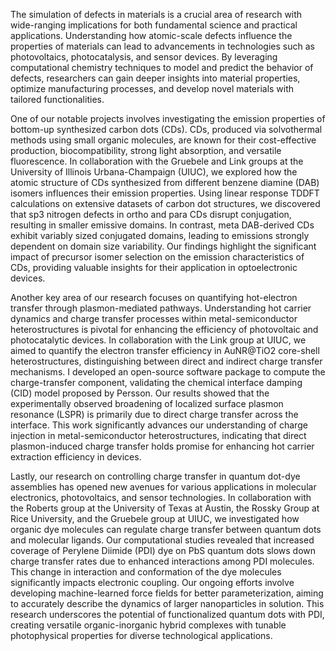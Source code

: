 
The simulation of defects in materials is a crucial area of research with wide-ranging implications for both fundamental science and practical applications. Understanding how atomic-scale defects influence the properties of materials can lead to advancements in technologies such as photovoltaics, photocatalysis, and sensor devices. By leveraging computational chemistry techniques to model and predict the behavior of defects, researchers can gain deeper insights into material properties, optimize manufacturing processes, and develop novel materials with tailored functionalities.

One of our notable projects involves investigating the emission properties of bottom-up synthesized carbon dots (CDs). CDs, produced via solvothermal methods using small organic molecules, are known for their cost-effective production, biocompatibility, strong light absorption, and versatile fluorescence. In collaboration with the Gruebele and Link groups at the University of Illinois Urbana-Champaign (UIUC), we explored how the atomic structure of CDs synthesized from different benzene diamine (DAB) isomers influences their emission properties. Using linear response TDDFT calculations on extensive datasets of carbon dot structures, we discovered that sp3 nitrogen defects in ortho and para CDs disrupt conjugation, resulting in smaller emissive domains. In contrast, meta DAB-derived CDs exhibit variably sized conjugated domains, leading to emissions strongly dependent on domain size variability. Our findings highlight the significant impact of precursor isomer selection on the emission characteristics of CDs, providing valuable insights for their application in optoelectronic devices.

Another key area of our research focuses on quantifying hot-electron transfer through plasmon-mediated pathways. Understanding hot carrier dynamics and charge transfer processes within metal-semiconductor heterostructures is pivotal for enhancing the efficiency of photovoltaic and photocatalytic devices. In collaboration with the Link group at UIUC, we aimed to quantify the electron transfer efficiency in AuNR@TiO2 core-shell heterostructures, distinguishing between direct and indirect charge transfer mechanisms. I developed an open-source software package to compute the charge-transfer component, validating the chemical interface damping (CID) model proposed by Persson. Our results showed that the experimentally observed broadening of localized surface plasmon resonance (LSPR) is primarily due to direct charge transfer across the interface. This work significantly advances our understanding of charge injection in metal-semiconductor heterostructures, indicating that direct plasmon-induced charge transfer holds promise for enhancing hot carrier extraction efficiency in devices.

Lastly, our research on controlling charge transfer in quantum dot-dye assemblies has opened new avenues for various applications in molecular electronics, photovoltaics, and sensor technologies. In collaboration with the Roberts group at the University of Texas at Austin, the Rossky Group at Rice University, and the Gruebele group at UIUC, we investigated how organic dye molecules can regulate charge transfer between quantum dots and molecular ligands. Our computational studies revealed that increased coverage of Perylene Diimide (PDI) dye on PbS quantum dots slows down charge transfer rates due to enhanced interactions among PDI molecules. This change in interaction and conformation of the dye molecules significantly impacts electronic coupling. Our ongoing efforts involve developing machine-learned force fields for better parameterization, aiming to accurately describe the dynamics of larger nanoparticles in solution. This research underscores the potential of functionalized quantum dots with PDI, creating versatile organic-inorganic hybrid complexes with tunable photophysical properties for diverse technological applications.
